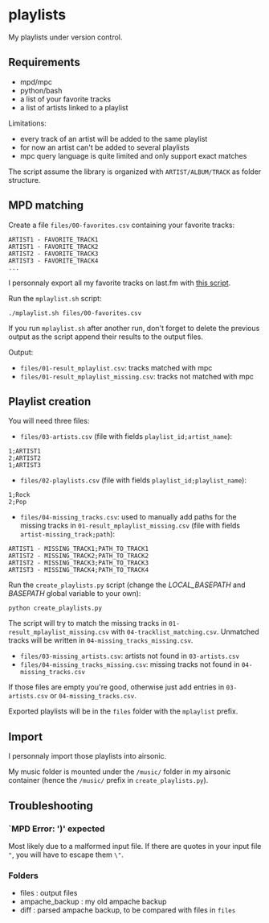 # playlists

My playlists under version control.

## Requirements

- mpd/mpc
- python/bash
- a list of your favorite tracks
- a list of artists linked to a playlist

Limitations:
- every track of an artist will be added to the same playlist
- for now an artist can't be added to several playlists
- mpc query language is quite limited and only support exact matches

The script assume the library is organized with `ARTIST/ALBUM/TRACK` as folder structure.

## MPD matching

Create a file `files/00-favorites.csv` containing your favorite tracks:
```
ARTIST1 - FAVORITE_TRACK1
ARTIST1 - FAVORITE_TRACK2
ARTIST2 - FAVORITE_TRACK3
ARTIST3 - FAVORITE_TRACK4
...
```

I personnaly export all my favorite tracks on last.fm with [this script](https://github.com/dbeley/lastfm-scraper/blob/master/lastfm-all_favorite_tracks.py).

Run the `mplaylist.sh` script:
```
./mplaylist.sh files/00-favorites.csv
```

If you run `mplaylist.sh` after another run, don't forget to delete the previous output as the script append their results to the output files.

Output:
- `files/01-result_mplaylist.csv`: tracks matched with mpc
- `files/01-result_mplaylist_missing.csv`: tracks not matched with mpc

## Playlist creation

You will need three files:
- `files/03-artists.csv` (file with fields `playlist_id;artist_name`):
```
1;ARTIST1
2;ARTIST2
1;ARTIST3
```

- `files/02-playlists.csv` (file with fields `playlist_id;playlist_name`):
```
1;Rock
2;Pop
```

- `files/04-missing_tracks.csv`: used to manually add paths for the missing tracks in `01-result_mplaylist_missing.csv` (file with fields `artist-missing_track;path`):
```
ARTIST1 - MISSING_TRACK1;PATH_TO_TRACK1
ARTIST2 - MISSING_TRACK2;PATH_TO_TRACK2
ARTIST2 - MISSING_TRACK3;PATH_TO_TRACK3
ARTIST3 - MISSING_TRACK4;PATH_TO_TRACK4
```

Run the `create_playlists.py` script (change the *LOCAL_BASEPATH* and *BASEPATH* global variable to your own):
```
python create_playlists.py
```

The script will try to match the missing tracks in `01-result_mplaylist_missing.csv` with `04-tracklist_matching.csv`. Unmatched tracks will be written in `04-missing_tracks_missing.csv`.

- `files/03-missing_artists.csv`: artists not found in `03-artists.csv`
- `files/04-missing_tracks_missing.csv`: missing tracks not found in `04-missing_tracks.csv`

If those files are empty you're good, otherwise just add entries in `03-artists.csv` or `04-missing_tracks.csv`.

Exported playlists will be in the `files` folder with the `mplaylist` prefix.

## Import

I personnaly import those playlists into airsonic.

My music folder is mounted under the `/music/` folder in my airsonic container (hence the `/music/` prefix in `create_playlists.py`).

## Troubleshooting

### `MPD Error: ')' expected

Most likely due to a malformed input file. If there are quotes in your input file `"`, you will have to escape them `\"`.

### Folders

- files : output files
- ampache_backup : my old ampache backup
- diff : parsed ampache backup, to be compared with files in `files`
